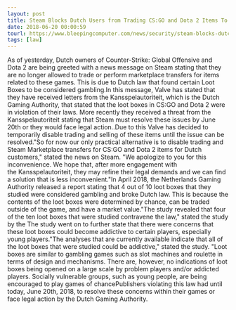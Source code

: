 ```yaml
---
layout: post
title: Steam Blocks Dutch Users from Trading CS:GO and Dota 2 Items To Avoid Legal Action
date: 2018-06-20 00:00:59
tourl: https://www.bleepingcomputer.com/news/security/steam-blocks-dutch-users-from-trading-cs-go-and-dota-2-items-to-avoid-legal-action/
tags: [law]
---
```

As of yesterday, Dutch owners of Counter-Strike: Global Offensive and Dota 2 are being greeted with a news message on Steam stating that they are no longer allowed to trade or perform marketplace transfers for items related to these games. This is due to Dutch law that found certain Loot Boxes to be considered gambling.In this message, Valve has stated that they have received letters from the Kansspelautoriteit, which is the Dutch Gaming Authority, that stated that the loot boxes in CS:GO and Dota 2 were in violation of their laws. More recently they received a threat from the Kansspelautoriteit stating that Steam must resolve these issues by June 20th or they would face legal action..Due to this Valve has decided to temporarily disable trading and selling of these items until the issue can be resolved."So for now our only practical alternative is to disable trading and Steam Marketplace transfers for CS:GO and Dota 2 items for Dutch customers," stated the news on Steam. "We apologize to you for this inconvenience. We hope that, after more engagement with the Kansspelautoriteit, they may refine their legal demands and we can find a solution that is less inconvenient."In April 2018, the Netherlands Gaming Authority released a report stating that 4 out of 10 loot boxes that they studied were considered gambling and broke Dutch law. This is because the contents of the loot boxes were determined by chance, can be traded outside of the game, and have a market value."The study revealed that four of the ten loot boxes that were studied contravene the law," stated the study by the The study went on to further state that there were concerns that these loot boxes could become addictive to certain players, especially young players."The analyses that are currently available indicate that all of the loot boxes that were studied could be addictive," stated the study. "Loot boxes are similar to gambling games such as slot machines and roulette in terms of design and mechanisms. There are, however, no indications of loot boxes being opened on a large scale by problem players and/or addicted players. Socially vulnerable groups, such as young people, are being encouraged to play games of chancePublishers violating this law had until today, June 20th, 2018, to resolve these concerns within their games or face legal action by the Dutch Gaming Authority.